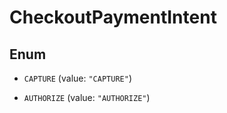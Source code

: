 

# CheckoutPaymentIntent

## Enum


* `CAPTURE` (value: `"CAPTURE"`)

* `AUTHORIZE` (value: `"AUTHORIZE"`)




